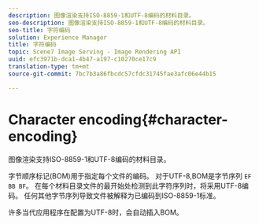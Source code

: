 ```yaml
---
description: 图像渲染支持ISO-8859-1和UTF-8编码的材料目录。
seo-description: 图像渲染支持ISO-8859-1和UTF-8编码的材料目录。
seo-title: 字符编码
solution: Experience Manager
title: 字符编码
topic: Scene7 Image Serving - Image Rendering API
uuid: efc3971b-dca1-4b47-a197-c10270ce17c9
translation-type: tm+mt
source-git-commit: 7bc7b3a86fbcdc57cfdc31745fae3afc06e44b15

---
```



# Character encoding{#character-encoding}

图像渲染支持ISO-8859-1和UTF-8编码的材料目录。

字节顺序标记(BOM)用于指定每个文件的编码。 对于UTF-8,BOM是字节序列 `EF BB BF`。 在每个材料目录文件的最开始处检测到此字符序列时，将采用UTF-8编码。 任何其他字节序列导致文件被解释为已编码到ISO-8859-1标准。

许多当代应用程序在配置为UTF-8时，会自动插入BOM。

